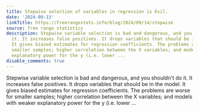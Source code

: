 ```yaml
---
title: Stepwise selection of variables in regression is Evil.
date: '2024-09-13'
linkTitle: https://freerangestats.info/blog/2024/09/14/stepwise
source: free range statistics
description: Stepwise variable selection is bad and dangerous, and you shouldn't do
  it. It increases false positives. It drops variables that should be in the model.
  It gives biased estimates for regression coefficients. The problems are worse for
  smaller samples; higher correlation between the X variables; and models with weaker
  explanatory power for the y (i.e. lower ...
disable_comments: true
---
```

Stepwise variable selection is bad and dangerous, and you shouldn't do it. It increases false positives. It drops variables that should be in the model. It gives biased estimates for regression coefficients. The problems are worse for smaller samples; higher correlation between the X variables; and models with weaker explanatory power for the y (i.e. lower ...